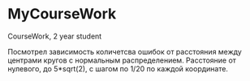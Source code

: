 # MyCourseWork
CourseWork, 2 year student

Посмотрел зависимость количетсва ошибок от расстояния между центрами кругов с нормальным распределением. Расстояние от нулевого, до 5*sqrt(2), с шагом по 1/20 по каждой координате.
